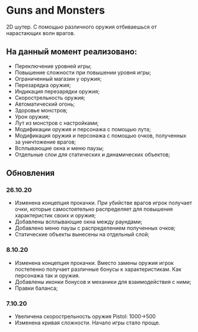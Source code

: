 # Guns and Monsters
 2D шутер.
 С помощью различного оружия отбиваешься от нарастающих волн врагов.

## На данный момент реализовано:
- Переключение уровней игры;
- Повышение сложности при повышении уровня игры;
- Ограниченный магазин у оружия;
- Перезарядка оружия;
- Индикация перезарядки оружия;
- Скорострельность оружия;
- Автоматический огонь;
- Здоровье монстров;
- Урон оружия;
- Лут из монстров с настройками;
- Модификации оружия и персонажа с помощью лута;
- Модификация оружия и персонажа с помощью очков, полученных за уничтожение врагов;
- Всплывающие окна и меню паузы;
- Отдельные слои для статических и динамических объектов;

## Обновления

### 26.10.20
- Изменена концепция прокачки. При убийстве врагов игрок получает очки, которые самостоятельно распределяет для повышения характеристик своих и оружия;
- Добавлены всплывающие окна между раундами;
- Добавлено меню паузы с распределением полученных очков;
- Статические объекты вынесены на отдельный слой;

### 8.10.20
- Изменена концепция прокачки. Вместо замены оружия игрок постепенно получает различные бонусы к характеристикам. Как персонажа так и оружия.
- Добавлены иконки бонусов и механики для взаимодействия с ними;
- Правки баланса;

### 7.10.20
- Увеличена скорострельность оружия Pistol: 1000->500
- Изменена кривая сложности. Начало игры стало проще.
